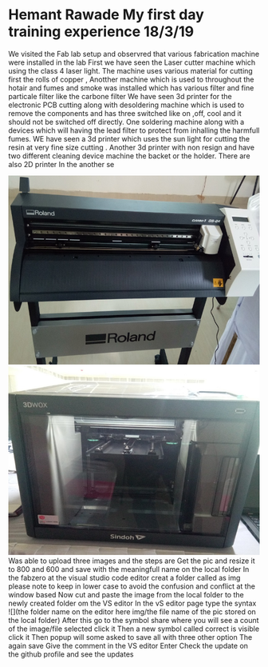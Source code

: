 # Hemant Rawade My first day training experience 18/3/19
We visited the Fab lab setup and observred that various fabrication machine were installed in the lab
First we have seen the Laser cutter machine which using the class 4 laser light.
The machine uses various material for cutting first the rolls of copper , 
Anotther machine which is used to throughout the hotair and fumes and smoke was installed which has various filter and fine particale filter like the carbone filter
We have seen 3d printer for the electronic PCB cutting along with desoldering machine which is used to remove the components and has three switched
like on ,off, cool and it should not be switched off directly.
One soldering machine along with a devices which will having the lead filter to protect from inhalling the harmfull fumes.
WE have seen a 3d printer which uses the sun light for cutting the resin at very fine size cutting .
Another 3d printer with non resign and have two different cleaning device machine the backet or the holder.
There are also 2D printer 
In the another se

![](img/Vinylcutter.jpg)
![](img/3dcutterok.jpg)
Was able to upload three images and the steps are
Get the pic and resize it to 800 and 600 and save with the meaningfull name on the local folder
In the fabzero at the visual studio code editor creat a folder called as img 
please note to keep in lower case to avoid the confusion and conflict at the window based
Now cut and paste the image from the local folder to the newly created folder om the VS editor
In the vS editor page type the syntax ![](the folder name on the editor here img/the file name of the pic stored on the local folder)
After this go to the symbol share where you will see a count of the image/file selected click it
Then a new symbol called correct is visible click it
Then popup will some asked to save all with three other option
The again save
Give the comment in the VS editor
Enter
Check the update on the github profile and see the updates

